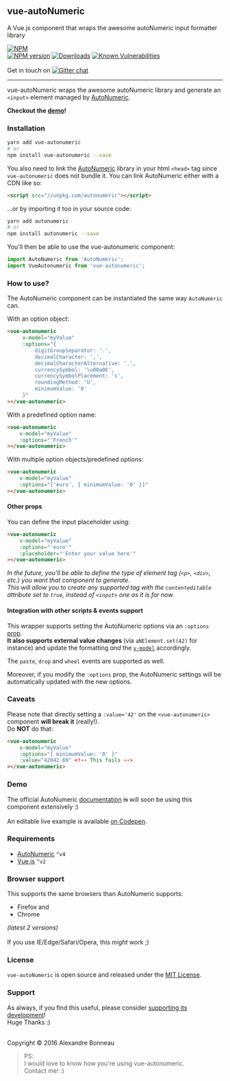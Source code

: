 ## vue-autoNumeric

A Vue.js component that wraps the awesome autoNumeric input formatter library

[![NPM][nodei-image]][nodei-url]
<br>
[![NPM version][npm-image]][npm-url]
[![Downloads][downloads-image]][downloads-url]
[![Known Vulnerabilities][snyk-image]][snyk-url]
<br><br>
Get in touch on [![Gitter chat][gitter-image]][gitter-url]

---

vue-autoNumeric wraps the awesome autoNumeric library and generate an `<input>` element managed by [AutoNumeric](https://github.com/autoNumeric/autoNumeric/).

**Checkout the [demo](https://codepen.io/AnotherLinuxUser/pen/pWgOrZ?editors=1010)!**

### Installation

```sh
yarn add vue-autonumeric
# or
npm install vue-autonumeric --save
```

You also need to link the [AutoNumeric](https://github.com/autoNumeric/autoNumeric/) library in your html `<head>` tag since `vue-autonumeric` does not bundle it.
You can link AutoNumeric either with a CDN like so:
```html
<script src="//unpkg.com/autonumeric"></script>
```

...or by importing it too in your source code:

```sh
yarn add autonumeric
# or
npm install autonumeric --save
```

You'll then be able to use the vue-autonumeric component:
```js
import AutoNumeric from 'AutoNumeric';
import VueAutonumeric from 'vue-autonumeric';
```

### How to use?

The AutoNumeric component can be instantiated the same way `AutoNumeric` can.

With an option object:
```html
<vue-autonumeric
     v-model="myValue"
     :options="{
         digitGroupSeparator: '.',
         decimalCharacter: ',',
         decimalCharacterAlternative: '.',
         currencySymbol: '\u00a0€',
         currencySymbolPlacement: 's',
         roundingMethod: 'U',
         minimumValue: '0'
     }"
></vue-autonumeric>
```

With a predefined option name:
```html
<vue-autonumeric
    v-model="myValue"
    :options="'French'"
></vue-autonumeric>
```

With multiple option objects/predefined options:
```html
<vue-autonumeric
    v-model="myValue"
    :options="['euro', { minimumValue: '0' }]"
></vue-autonumeric>
```

#### Other props

You can define the input placeholder using:
```html
<vue-autonumeric
    v-model="myValue"
    :options="'euro'"
    :placeholder="'Enter your value here'"
></vue-autonumeric>
```

*In the future, you'll be able to define the type of element tag (`<p>`, `<div>`, etc.) you want that component to generate.<br>This will allow you to create any supported tag with the `contenteditable` attribute set to `true`, instead of `<input>` one as it is for now.*

#### Integration with other scripts & events support

This wrapper supports setting the AutoNumeric options via an `:options` [prop](https://vuejs.org/v2/guide/components.html#Props).<br>
**It also supports external value changes** (via `aNElement.set(42)` for instance) and update the formatting *and* the [`v-model`](https://vuejs.org/v2/guide/components.html#Customizing-Component-v-model) accordingly.

The `paste`, `drop` and `wheel` events are supported as well.

Moreover, if you modify the `:options` prop, the AutoNumeric settings will be automatically updated with the new options. 

### Caveats

Please note that directly setting a `:value='42'` on the `<vue-autonumeric>` component **will break it** (really!).<br>
Do **NOT** do that:
```html
<vue-autonumeric
    v-model="myValue"
    :options="{ minimumValue: '0' }"
    :value="42042.69" <!-- This fails -->
></vue-autonumeric>
```

### Demo

The official AutoNumeric [documentation](https://autonumeric.github.io/guide) ~~is~~ will soon be using this component extensively :)<br>
<br>
An editable live example is available [on Codepen](https://codepen.io/AnotherLinuxUser/pen/pWgOrZ?editors=1010).

### Requirements

- [AutoNumeric](https://github.com/autoNumeric/autoNumeric) `^v4`
- [Vue.js](https://github.com/vuejs/vue) `^v2`

### Browser support

This supports the same browsers than AutoNumeric supports:
- Firefox and
- Chrome

*(latest 2 versions)*<br><br>
If you use IE/Edge/Safari/Opera, this *might* work ;)

### License

`vue-autoNumeric` is open source and released under the [MIT License](https://github.com/autoNumeric/vue-autoNumeric/blob/master/LICENSE).

### Support

As always, if you find this useful, please consider [supporting its development](https://www.patreon.com/user?u=4810062)!<br>
Huge Thanks :)


<br>Copyright © 2016 Alexandre Bonneau

> PS:<br>
I would love to know how you're using vue-autonumeric.<br>
Contact me! :)


[downloads-image]: http://img.shields.io/npm/dm/vue-autonumeric.svg
[downloads-url]: http://badge.fury.io/js/vue-autonumeric
[gitter-image]: https://img.shields.io/badge/gitter-autoNumeric%2FautoNumeric-brightgreen.svg
[gitter-url]: https://gitter.im/autoNumeric/vue-autoNumeric
[npm-image]: https://img.shields.io/npm/v/vue-autonumeric.svg
[npm-url]: https://npmjs.org/package/vue-autonumeric
[nodei-image]: https://nodei.co/npm/vue-autonumeric.png?downloads=true&downloadRank=true&stars=true
[nodei-url]: https://nodei.co/npm/vue-autonumeric
[snyk-image]: https://snyk.io/test/github/autoNumeric/vue-autoNumeric/badge.svg
[snyk-url]: https://snyk.io/test/github/autoNumeric/vue-autoNumeric

